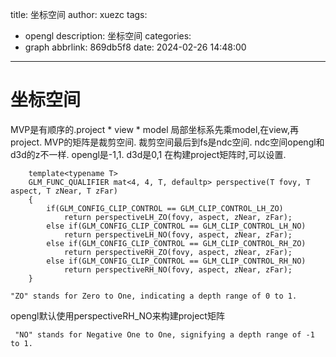 title: 坐标空间
author: xuezc
tags:
  - opengl
description: 坐标空间
categories:
  - graph
abbrlink: 869db5f8
date: 2024-02-26 14:48:00
---
# 坐标空间
MVP是有顺序的.project * view * model 
局部坐标系先乘model,在view,再project.
MVP的矩阵是裁剪空间.
裁剪空间最后到fs是ndc空间.
ndc空间opengl和d3d的z不一样.
opengl是-1,1.
d3d是0,1
在构建project矩阵时,可以设置.
```
	template<typename T>
	GLM_FUNC_QUALIFIER mat<4, 4, T, defaultp> perspective(T fovy, T aspect, T zNear, T zFar)
	{
		if(GLM_CONFIG_CLIP_CONTROL == GLM_CLIP_CONTROL_LH_ZO)
			return perspectiveLH_ZO(fovy, aspect, zNear, zFar);
		else if(GLM_CONFIG_CLIP_CONTROL == GLM_CLIP_CONTROL_LH_NO)
			return perspectiveLH_NO(fovy, aspect, zNear, zFar);
		else if(GLM_CONFIG_CLIP_CONTROL == GLM_CLIP_CONTROL_RH_ZO)
			return perspectiveRH_ZO(fovy, aspect, zNear, zFar);
		else if(GLM_CONFIG_CLIP_CONTROL == GLM_CLIP_CONTROL_RH_NO)
			return perspectiveRH_NO(fovy, aspect, zNear, zFar);
	}
```
```
"ZO" stands for Zero to One, indicating a depth range of 0 to 1.
```
opengl默认使用perspectiveRH_NO来构建project矩阵
```
 "NO" stands for Negative One to One, signifying a depth range of -1 to 1. 
```